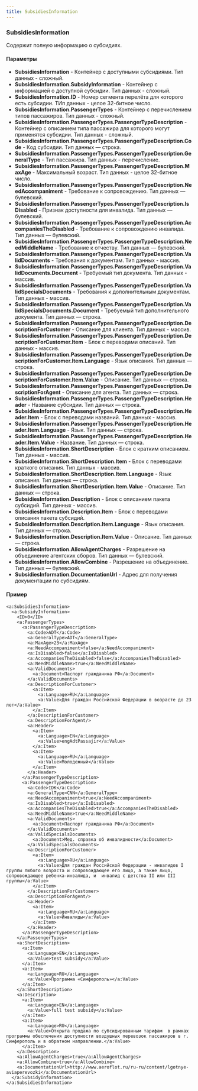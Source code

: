 ```yaml
---
title: SubsidiesInformation
---
```


### SubsidiesInformation
Содержит полную информацию о субсидиях.

#### Параметры

* **SubsidiesInformation**  - Контейнер с доступными субсидиями. Тип данных - сложный.
* **SubsidiesInformation.SubsidyInformation** - Контейнер с информацией о доступной субсидии. Тип данных - сложный.
* **SubsidiesInformation.ID** - Номер сегмента перелёта для которого есть субсидии. ТИп данных - целое 32-битное число.
* **SubsidiesInformation.PassengerTypes** - Контейнер с перечислением типов пассажиров.  Тип данных - сложный.
* **SubsidiesInformation.PassengerTypes.PassengerTypeDescription** - Контейнер с описанием типа пассажира для которого могут применятся субсидии.  Тип данных - сложный.
* **SubsidiesInformation.PassengerTypes.PassengerTypeDescription.Code** - Код субсидии. Тип данных — строка.
* **SubsidiesInformation.PassengerTypes.PassengerTypeDescription.GeneralType** -  Тип пассажира. Тип данных - перечисление.
* **SubsidiesInformation.PassengerTypes.PassengerTypeDescription.MaxAge** - Максимальный возраст. Тип данных - целое 32-битное число.
* **SubsidiesInformation.PassengerTypes.PassengerTypeDescription.NeedAccompaniment** - Требование к сопровождению. Тип данных — булевский.
* **SubsidiesInformation.PassengerTypes.PassengerTypeDescription.IsDisabled** - Признак доступности для инвалида. Тип данных — булевский.
* **SubsidiesInformation.PassengerTypes.PassengerTypeDescription.AccompaniesTheDisabled** - Требование к сопровождению инвалида.  Тип данных — булевский.
* **SubsidiesInformation.PassengerTypes.PassengerTypeDescription.NeedMiddleName** - Требование к отчеству. Тип данных — булевский.
* **SubsidiesInformation.PassengerTypes.PassengerTypeDescription.ValidDocuments** - Требования к документам. Тип данных - массив.
* **SubsidiesInformation.PassengerTypes.PassengerTypeDescription.ValidDocuments.Document** - Требуемый тип документа. Тип данных - массив.
* **SubsidiesInformation.PassengerTypes.PassengerTypeDescription.ValidSpecialsDocuments** - Требования к дополнительным документам. Тип данных - массив.
* **SubsidiesInformation.PassengerTypes.PassengerTypeDescription.ValidSpecialsDocuments.Document** - Требуемый тип дополнительного документа. Тип данных — строка.
* **SubsidiesInformation.PassengerTypes.PassengerTypeDescription.DescriptionForCustomer** - Описание для клиента. Тип данных - массив.
* **SubsidiesInformation.PassengerTypes.PassengerTypeDescription.DescriptionForCustomer.Item** - Блок с переводами описаний. Тип данных - массив.
* **SubsidiesInformation.PassengerTypes.PassengerTypeDescription.DescriptionForCustomer.Item.Language** - Язык описания. Тип данных — строка.
* **SubsidiesInformation.PassengerTypes.PassengerTypeDescription.DescriptionForCustomer.Item.Value** - Описание. Тип данных — строка.
* **SubsidiesInformation.PassengerTypes.PassengerTypeDescription.DescriptionForAgent** - Описание для агента. Тип данных — строка.
* **SubsidiesInformation.PassengerTypes.PassengerTypeDescription.Header** - Название субсидии. Тип данных — строка.
* **SubsidiesInformation.PassengerTypes.PassengerTypeDescription.Header.Item** - Блок с переводами названий. Тип данных - массив.
* **SubsidiesInformation.PassengerTypes.PassengerTypeDescription.Header.Item.Language** - Язык. Тип данных — строка.
* **SubsidiesInformation.PassengerTypes.PassengerTypeDescription.Header.Item.Value** - Название. Тип данных — строка.
* **SubsidiesInformation.ShortDescription** - Блок с кратким описанием. Тип данных - массив.
* **SubsidiesInformation.ShortDescription.Item** - Блок с переводами краткого описания. Тип данных - массив.
* **SubsidiesInformation.ShortDescription.Item.Language** - Язык описания. Тип данных — строка.
* **SubsidiesInformation.ShortDescription.Item.Value** - Описание. Тип данных — строка.
* **SubsidiesInformation.Description** - Блок с описанием пакета субсидий. Тип данных - массив.
* **SubsidiesInformation.Description.Item** - Блок с переводами описания пакета субсидий.
* **SubsidiesInformation.Description.Item.Language** - Язык описания. Тип данных — строка.
* **SubsidiesInformation.Description.Item.Value** - Описание. Тип данных — строка.
* **SubsidiesInformation.AllowAgentCharges** - Разрешение на объединение агентских сборов. Тип данных — булевский.
* **SubsidiesInformation.AllowCombine** - Разрешение на объединение. Тип данных — булевский.
* **SubsidiesInformation.DocumentationUrl** - Адрес для получения документации по субсидиям.

#### Пример

    <a:SubsidiesInformation>
      <a:SubsidyInformation>
        <ID>0</ID>
        <a:PassengerTypes>
          <a:PassengerTypeDescription>
            <a:Code>ADT</a:Code>
            <a:GeneralType>ADT</a:GeneralType>
            <a:MaxAge>23</a:MaxAge>
            <a:NeedAccompaniment>false</a:NeedAccompaniment>
            <a:IsDisabled>false</a:IsDisabled>
            <a:AccompaniesTheDisabled>false</a:AccompaniesTheDisabled>
            <a:NeedMiddleName>true</a:NeedMiddleName>
            <a:ValidDocuments>
              <a:Document>Паспорт гражданина РФ</a:Document>
            </a:ValidDocuments>
            <a:DescriptionForCustomer>
              <a:Item>
                <a:Language>RU</a:Language>
                <a:Value>Для граждан Российской Федерации в возрасте до 23 лет</a:Value>
              </a:Item>
            </a:DescriptionForCustomer>
            <a:DescriptionForAgent/>
            <a:Header>
              <a:Item>
                <a:Language>EN</a:Language>
                <a:Value>engAdtPassajir</a:Value>
              </a:Item>
              <a:Item>
                <a:Language>RU</a:Language>
                <a:Value>Молодежный</a:Value>
              </a:Item>
            </a:Header>
          </a:PassengerTypeDescription>
          <a:PassengerTypeDescription>
            <a:Code>IDK</a:Code>
            <a:GeneralType>CNN</a:GeneralType>
            <a:NeedAccompaniment>true</a:NeedAccompaniment>
            <a:IsDisabled>true</a:IsDisabled>
            <a:AccompaniesTheDisabled>true</a:AccompaniesTheDisabled>
            <a:NeedMiddleName>true</a:NeedMiddleName>
            <a:ValidDocuments>
              <a:Document>Паспорт гражданина РФ</a:Document>
            </a:ValidDocuments>
            <a:ValidSpecialsDocuments>
              <a:Document>Мед. справка об инвалидности</a:Document>
            </a:ValidSpecialsDocuments>
            <a:DescriptionForCustomer>
              <a:Item>
                <a:Language>RU</a:Language>
                <a:Value>Для граждан Российской Федерации - инвалидов I группы любого возраста и сопровождающее его лицо, а также лицо, сопровождающее ребенка-инвалида, и  инвалид с детства II или III группы</a:Value>
              </a:Item>
            </a:DescriptionForCustomer>
            <a:DescriptionForAgent/>
            <a:Header>
              <a:Item>
                <a:Language>RU</a:Language>
                <a:Value>Инвалиды</a:Value>
              </a:Item>
            </a:Header>
          </a:PassengerTypeDescription>
        </a:PassengerTypes>
        <a:ShortDescription>
          <a:Item>
            <a:Language>EN</a:Language>
            <a:Value>test subsidy</a:Value>
          </a:Item>
          <a:Item>
            <a:Language>RU</a:Language>
            <a:Value>Программа «Симферополь»</a:Value>
          </a:Item>
        </a:ShortDescription>
        <a:Description>
          <a:Item>
            <a:Language>EN</a:Language>
            <a:Value>full test subsidy</a:Value>
          </a:Item>
          <a:Item>
            <a:Language>RU</a:Language>
            <a:Value>Открыта продажа по субсидированным тарифам  в рамках программы обеспечения доступности воздушных перевозок пассажиров в г. Симферополь и в обратном направлении.</a:Value>
          </a:Item>
        </a:Description>
        <a:AllowAgentCharges>true</a:AllowAgentCharges>
        <a:AllowCombine>true</a:AllowCombine>
        <a:DocumentationUrl>http://www.aeroflot.ru/ru-ru/content/lgotnye-aviaperevozki</a:DocumentationUrl>
      </a:SubsidyInformation>
    </a:SubsidiesInformation>
